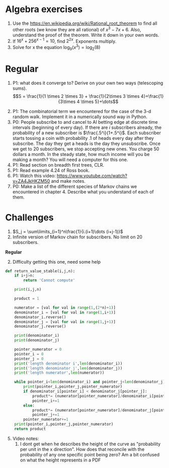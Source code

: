 # Algebra exercises
1. Use the https://en.wikipedia.org/wiki/Rational_root_theorem to find all other roots (we know they are all rational) of $x^3 - 7x + 6$. Also, understand the proof of the theorem. Write it down in your own words.
2. If $16^x + 256^{x - 1} = 10$, find $2^{2x}$. Exponents multiply.
3. Solve for x the equation $\log_9 (x^3) = \log_2(8)$

# Regular
1. P1: what does it converge to? Derive on your own two ways (telescoping sums).
$$S = \frac{1}{1 \times 2 \times 3} + \frac{1}{2\times 3 \times 4}+\frac{1}{3\times 4 \times 5}+\dots$$
2) P1: The combinatorial term we encountered for the case of the 3-d random walk. Implement it in a numerically sound way in Python.
3) P0: People subscribe to and cancel to AI betting edge at discrete time intervals (beginning of every day). If there are $i$ subscribers already, the probability of a new subscriber is $\frac{.5^i}{1+.5^i}$. Each subscriber starts tossing a coin with probability $.1$ of heads every day after they subscribe. The day they get a heads is the day they unsubscribe. Once we get to 20 subscribers, we stop accepting new ones. You charge 50 dollars a month. In the steady state, how much income will you be making a month? You will need a computer for this one.
4) P1: Read section on breadth first trees, CLR.
5) P1: Read example 4.24 of Ross book.
6) P1: Watch this video: https://www.youtube.com/watch?v=ZA4JkHKZM50 and make notes.
7) P0: Make a list of the different species of Markov chains we encountered in chapter 4. Describe what you understand of each of them.

# Challenges
1) $S_j = \sum\limits_{i=1}^n\frac{1}{i.(i+1)\dots (i+j-1)}$
2) Infinite version of Markov chain for subscribers. No limit on 20 subscribers.





**Regular**

2. Difficulty getting this one, need some help
~~~Python 
def return_value_stable(i,j,n):
	if i+j>n:
		return 'Cannot compute'

	print(i,j,n)

	product = 1

	numerator = [val for val in range(1,(2*n)+1)]
	denominator_i = [val for val in range(1,i+1)]
	denominator_i.reverse()
	denominator_j = [val for val in range(1,j+1)]
	denominator_j.reverse()

	print(denominator_i)
	print(denominator_j)

	pointer_numerator = 0
	pointer_i = 0
	pointer_j = 0
	print('length denominator i',len(denominator_i))
	print('length denominator j',len(denominator_j))
	print('length numerator',len(numerator))

	while pointer_i<len(denominator_i) and pointer_j<len(denominator_j):
		print(pointer_i,pointer_j,pointer_numerator)
		if denominator_i[pointer_i] < denominator_j[pointer_j]:
			product*= (numerator[pointer_numerator]/denominator_i[pointer_i])
			pointer_i+=1
		else:
			product*= (numerator[pointer_numerator]/denominator_j[pointer_j])
			pointer_j+=1
		pointer_numerator+=1
	print(pointer_i,pointer_j,pointer_numerator)
	return product
~~~



5. Video notes: 
	1. I dont get when he describes the height of the curve as "probability per unit in the x direction". How does that reconcile with the probability of any one specific point being zero? Am a bit confused on what the height represents in a PDF


